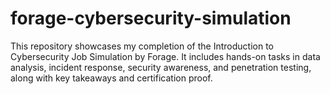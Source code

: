 # forage-cybersecurity-simulation
This repository showcases my completion of the Introduction to Cybersecurity Job Simulation by Forage. It includes hands-on tasks in data analysis, incident response, security awareness, and penetration testing, along with key takeaways and certification proof. 
